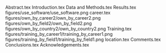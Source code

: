 Abstract.tex
Introduction.tex
Data and Methods.tex
Results.tex
figures/use_software/use_software.png
career.tex
figures/own_by_career2/own_by_career2.png
figures/own_by_field2/own_by_field2.png
figures/own_by_country2/own_by_country2.png
Training.tex
figures/training_by_career1/training_by_career1.png
figures/training_by_field1/training_by_field1.png
location.tex
Comments.tex
Conclusions.tex
Acknowledgements.tex
